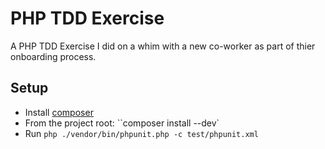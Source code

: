 # PHP TDD Exercise
A PHP TDD Exercise I did on a whim with a new co-worker as part of thier
onboarding process.


## Setup
* Install [composer](http://getcomposer)
* From the project root: ``composer install --dev`
* Run ``php ./vendor/bin/phpunit.php -c test/phpunit.xml``


